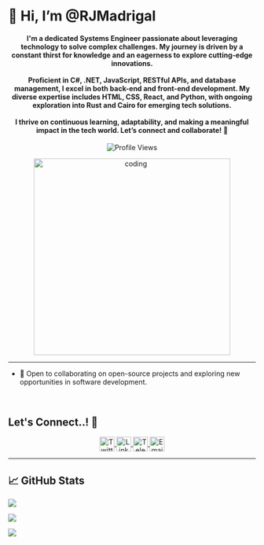 # 👋 Hi, I’m @RJMadrigal

<h4 align="center">
I'm a dedicated Systems Engineer passionate about leveraging technology to solve complex challenges. My journey is driven by a constant thirst for knowledge and an eagerness to explore cutting-edge innovations.<br><br>
Proficient in C#, .NET, JavaScript, RESTful APIs, and database management, I excel in both back-end and front-end development. My diverse expertise includes HTML, CSS, React, and Python, with ongoing exploration into Rust and Cairo for emerging tech solutions.<br><br>
I thrive on continuous learning, adaptability, and making a meaningful impact in the tech world. Let’s connect and collaborate! 🚀
</h4>

<p align="center">
  <img src="https://komarev.com/ghpvc/?username=RJMadrigal&label=Profile%20views&color=0e75b6&style=flat" alt="Profile Views" />
</p>

<p align="center">
  <img alt="coding" width="400" src="https://user-images.githubusercontent.com/74038190/212284119-fbfd994d-8c2a-4a07-a75f-84e513833c1c.gif">
</p>

---

- 🤝 Open to collaborating on open-source projects and exploring new opportunities in software development.

<br>

## <b>Let's Connect..!</b> 🤝  
<p align="center">
  <a href="https://twitter.com/bymadrigal" target="blank">
    <img align="center" src="https://img.shields.io/badge/Twitter-1DA1F2?style=for-the-badge&logo=twitter&logoColor=white" alt="Twitter" height="30" />
  </a>
  <a href="https://www.linkedin.com/in/rjosuemadrigal/" target="blank">
    <img align="center" src="https://img.shields.io/badge/LinkedIn-0077B5?style=for-the-badge&logo=linkedin&logoColor=white" alt="LinkedIn" height="30" />
  </a>
  <a href="https://t.me/bymadrigal" target="blank">
    <img align="center" src="https://img.shields.io/badge/Telegram-2CA5E0?style=for-the-badge&logo=telegram&logoColor=white" alt="Telegram" height="30" />
  </a>
  <a href="mailto:josuemadrigalvevo@gmail.com" target="blank">
    <img align="center" src="https://img.shields.io/badge/Email-D14836?style=for-the-badge&logo=gmail&logoColor=white" alt="Email" height="30" />
  </a>
</p>

---

## 📈 GitHub Stats

<p align="center">
  
![](https://github-readme-streak-stats.herokuapp.com/?user=RJMadrigal&theme=radical&hide_border=false)

</p>
<p align="center">
  
![](https://github-readme-stats.vercel.app/api?username=RJMadrigal&theme=radical&hide_border=false&include_all_commits=false&count_private=false)
  
</p>


<p align="center">
  
 ![](https://github-readme-stats.vercel.app/api/top-langs/?username=RJMadrigal&theme=radical&hide_border=false&include_all_commits=false&count_private=true&layout=compact)
  
</p>





